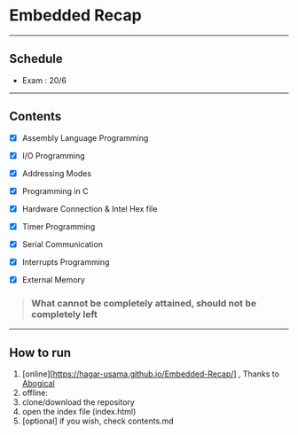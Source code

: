 # Embedded Recap
---
## Schedule
* Exam : 20/6

---
## Contents
* [x] Assembly Language Programming
* [x] I/O Programming
* [x] Addressing Modes
* [x] Programming in C
* [x] Hardware Connection & Intel Hex file
* [x] Timer Programming
* [x] Serial Communication
* [x] Interrupts Programming
* [x] External Memory


> ### What cannot be completely attained, should not be completely left

----
## How to run
1. [online][https://hagar-usama.github.io/Embedded-Recap/] , Thanks to [Abogical][1]
1. offline:
  1. clone/download the repository
  1. open the index file (index.html)
  1. [optional] if you wish, check contents.md


[1]: https://github.com/Abogical
